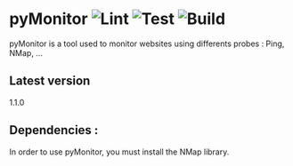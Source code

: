 # pyMonitor  ![Lint](https://github.com/vvandenschrieck/pyMonitor-2022/workflows/Lint/badge.svg?branch=main)  ![Test](https://github.com/vvandenschrieck/pyMonitor-2022/workflows/test/badge.svg?branch=main)  ![Build](https://github.com/vvandenschrieck/pyMonitor-2022/workflows/Build/badge.svg?branch=main)


pyMonitor is a tool used to monitor websites using differents probes : Ping, NMap, ... 
## Latest version 

1.1.0

## Dependencies : 

In order to use pyMonitor, you must install the NMap library.  

